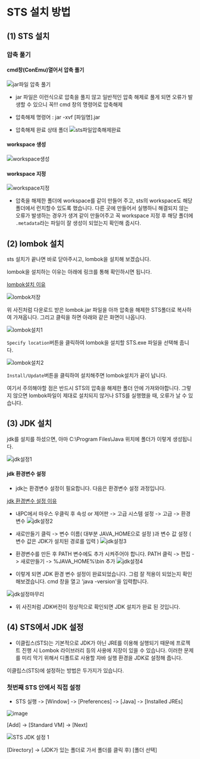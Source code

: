 # STS 설치 방법
## (1) STS 설치
### 압축 풀기 


#### cmd창(ConEmu)열어서 압축 풀기
![jar파일 압축 풀기](https://user-images.githubusercontent.com/80079066/116949136-53853500-acbc-11eb-8a17-f75b3f59e7de.PNG)
- jar 파일은 이런식으로 압축을 풀지 않고 일반적인 압축 해제로 풀게 되면 오류가 발생할 수 있으니 꼭!!! cmd 창의 명령어로 압축해제
- 압축해제 명령어 : jar -xvf [파일명].jar

- 압축해제 완료 상태 폴더
![sts파일압축해제완료](https://user-images.githubusercontent.com/80079066/116949924-8a5c4a80-acbe-11eb-92fb-30e42685a084.PNG)


#### workspace 생성
![workspace생성](https://user-images.githubusercontent.com/80079066/116949244-a101a200-acbc-11eb-8d06-2bd6247b81e6.PNG)

#### workspace 지정
![workspace지정](https://user-images.githubusercontent.com/80079066/116949381-f473f000-acbc-11eb-8cf5-31b17e9a644e.PNG)
- 압축을 해제한 폴더에 workspace를 같이 만들어 주고, sts의 workspace도 해당 폴더에서 런치할수 있도록 했습니다. 다른 곳에 만들어서 실행하니
해결되지 않는 오류가 발생하는 경우가 생겨 같이 만들어주고 꼭 workspace 지정 후 해당 폴더에 `.metadata`라는 파일이 잘 생성이 되었는지 확인해 줍시다.

## (2) lombok 설치
sts 설치가 끝나면 바로 닫아주시고, lombok을 설치해 보겠습니다.

lombok을 설치하는 이유는 아래에 링크를 통해 확인하시면 됩니다.

[lombok설치 이유]()

![lombok저장](https://user-images.githubusercontent.com/80079066/116949671-ebcfe980-acbd-11eb-9e5e-f1fca65eb9f8.PNG)

위 사진처럼 다운로드 받은 lombok.jar 파일을 아까 압축을 해제한 STS폴더로 복사하여 가져옵니다.
그리고 클릭을 하면 아래와 같은 화면이 나옵니다.

![lombok설치1](https://user-images.githubusercontent.com/80079066/116949903-7c0e2e80-acbe-11eb-8c2e-750384e8f8ff.PNG)

`Specify location`버튼을 클릭하여 lombok을 설치할 STS.exe 파일을 선택해 줍니다.

![lombok설치2](https://user-images.githubusercontent.com/80079066/116949893-74e72080-acbe-11eb-936a-397b196173c2.PNG)

`Install/Update`버튼을 클릭하여 설치해주면 lombok설치가 끝이 납니다.

여기서 주의해야할 점은 반드시 STS의 압축을 해제한 폴더 안에 가져와야합니다. 그렇지 않으면 lombok파일이 제대로 설치되지 않거나 STS를 실행했을 때, 오류가 날 수 있습니다.

## (3) JDK 설치 

jdk를 설치를 하셨으면, 아마 C:\Program Files\Java 위치에 폴더가 이렇게 생성됩니다.

![jdk설정1](https://user-images.githubusercontent.com/80079066/116951407-b679ca80-acc2-11eb-91ef-114b28b2e348.PNG)

#### jdk 환경변수 설정
- jdk는 환경변수 설정이 필요합니다. 다음은 환경변수 설정 과정입니다.
 
[jdk 환경변수 설정 이유]()

- 내PC에서 마우스 우클릭 후 속성 or 제어판 -> 고급 시스템 설정 -> 고급 -> 환경변수 
![jdk설정2](https://user-images.githubusercontent.com/80079066/116951411-b8dc2480-acc2-11eb-927a-1addc2df5fda.PNG)

- 새로만들기 클릭 -> 변수 이름( 대부분 JAVA_HOME으로 설정 )과 변수 값 설정 ( 변수 값은 JDK가 설치된 경로를 입력 ) 
![jdk설정3](https://user-images.githubusercontent.com/80079066/116951416-baa5e800-acc2-11eb-9fb7-b80aad837edf.PNG)

- 환경변수를 만든 후 PATH 변수에도 추가 시켜주어야 합니다. PATH 클릭 -> 편집 -> 새로만들기 -> %JAVA_HOME%\bin 추가 
![jdk설정4](https://user-images.githubusercontent.com/80079066/116951420-bbd71500-acc2-11eb-8d87-a872e9ee7d58.PNG)

- 이렇게 되면 JDK 환경 변수 설정이 완료되었습니다. 그럼 잘 적용이 되었는지 확인해보겠습니다. cmd 창을 열고 'java -version'을 입력합니다.

![jdk설정마무리](https://user-images.githubusercontent.com/80079066/116951424-bed20580-acc2-11eb-98af-e02ce5648f7a.PNG)

- 위 사진처럼 JDK버전이 정상적으로 확인되면 JDK 설치가 완료 된 것입니다.

## (4) STS에서 JDK 설정
- 이클립스(STS)는 기본적으로 JDK가 아닌 JRE를 이용해 실행되기 때문에 프로젝트 진행 시 Lombok 라이브러리 등의 사용에 지장이 있을 수 있습니다. 이러한 문제를 미리 막기 위해서 디폴트로 사용할 자바 실행 환경을 JDK로 설정해 줍니다. 

이클립스(STS)에 설정하는 방법은 두가지가 있습니다. 

### 첫번째 STS 안에서 직접 설정

- STS 실행 -> [Window] -> [Preferences] -> [Java] -> [Installed JREs]

![image](https://user-images.githubusercontent.com/80079066/117406962-d4586100-af48-11eb-9491-7bd82e2e2877.png)

[Add] -> [Standard VM] -> [Next]

![STS JDK 설정 1](https://user-images.githubusercontent.com/80079066/117592727-b0796300-b174-11eb-9629-4395674a9fdd.PNG)

[Directory] -> (JDK가 있는 폴더로 가서 폴더를 클릭 후) [폴더 선택]






